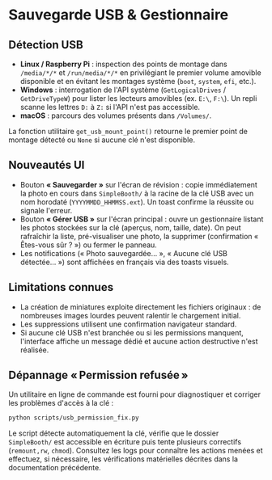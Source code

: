 # Sauvegarde USB & Gestionnaire

## Détection USB
- **Linux / Raspberry Pi** : inspection des points de montage dans `/media/*/*` et `/run/media/*/*` en privilégiant le premier volume amovible disponible et en évitant les montages système (`boot`, `system`, `efi`, etc.).
- **Windows** : interrogation de l'API système (`GetLogicalDrives` / `GetDriveTypeW`) pour lister les lecteurs amovibles (ex. `E:\`, `F:\`). Un repli scanne les lettres `D:` à `Z:` si l'API n'est pas accessible.
- **macOS** : parcours des volumes présents dans `/Volumes/`.

La fonction utilitaire `get_usb_mount_point()` retourne le premier point de montage détecté ou `None` si aucune clé n'est disponible.

## Nouveautés UI
- Bouton **« Sauvegarder »** sur l'écran de révision : copie immédiatement la photo en cours dans `SimpleBooth/` à la racine de la clé USB avec un nom horodaté (`YYYYMMDD_HHMMSS.ext`). Un toast confirme la réussite ou signale l'erreur.
- Bouton **« Gérer USB »** sur l'écran principal : ouvre un gestionnaire listant les photos stockées sur la clé (aperçus, nom, taille, date). On peut rafraîchir la liste, pré-visualiser une photo, la supprimer (confirmation « Êtes-vous sûr ? ») ou fermer le panneau.
- Les notifications (« Photo sauvegardée… », « Aucune clé USB détectée… ») sont affichées en français via des toasts visuels.

## Limitations connues
- La création de miniatures exploite directement les fichiers originaux : de nombreuses images lourdes peuvent ralentir le chargement initial.
- Les suppressions utilisent une confirmation navigateur standard.
- Si aucune clé USB n'est branchée ou si les permissions manquent, l'interface affiche un message dédié et aucune action destructive n'est réalisée.

## Dépannage « Permission refusée »
Un utilitaire en ligne de commande est fourni pour diagnostiquer et corriger
les problèmes d'accès à la clé :

```bash
python scripts/usb_permission_fix.py
```

Le script détecte automatiquement la clé, vérifie que le dossier
`SimpleBooth/` est accessible en écriture puis tente plusieurs correctifs
(`remount,rw`, `chmod`). Consultez les logs pour connaître les actions menées
et effectuez, si nécessaire, les vérifications matérielles décrites dans la
documentation précédente.

